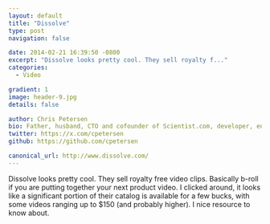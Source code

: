 ```yaml
---
layout: default
title: "Dissolve"
type: post
navigation: false

date: 2014-02-21 16:39:50 -0800
excerpt: "Dissolve looks pretty cool. They sell royalty f..."
categories:
  - Video

gradient: 1
image: header-9.jpg
details: false

author: Chris Petersen
bio: Father, husband, CTO and cofounder of Scientist.com, developer, entrepreneur and technologist.
twitter: https://x.com/cpetersen
github: https://github.com/cpetersen

canonical_url: http://www.dissolve.com/
---
```



Dissolve looks pretty cool. They sell royalty free video clips. Basically b-roll if you are putting together your next product video. I clicked around, it looks like a significant portion of their catalog is available for a few bucks, with some videos ranging up to $150 (and probably higher). I nice resource to know about.


